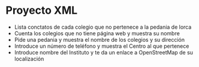 # Proyecto XML
- Lista conctatos de cada colegio que no pertenece a la pedania de lorca
- Cuenta los colegios que no tiene página web y muestra su nombre
- Pide una pedania y muestra el nombre de los colegios y su dirección
- Introduce un número de teléfono y muestra el Centro al que pertenece
- Introduce nombre del Instituto y te da un enlace a OpenStreetMap de su localización


